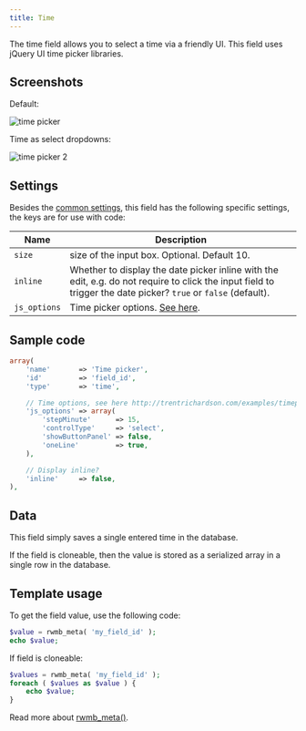 ```yaml
---
title: Time
---
```


The time field allows you to select a time via a friendly UI. This field uses jQuery UI time picker libraries.

## Screenshots

Default:

![time picker](https://i.imgur.com/xwV5FN5.png)

Time as select dropdowns:

![time picker 2](https://i.imgur.com/S83Wpau.png)

## Settings

Besides the [common settings](/field-settings/), this field has the following specific settings, the keys are for use with code:

Name | Description
--- | ---
`size` | size of the input box. Optional. Default 10.
`inline` | Whether to display the date picker inline with the edit, e.g. do not require to click the input field to trigger the date picker? `true` or `false` (default).
`js_options`| Time picker options. [See here](http://trentrichardson.com/examples/timepicker/).

## Sample code

```php
array(
    'name'       => 'Time picker',
    'id'         => 'field_id',
    'type'       => 'time',

    // Time options, see here http://trentrichardson.com/examples/timepicker/
    'js_options' => array(
        'stepMinute'      => 15,
        'controlType'     => 'select',
        'showButtonPanel' => false,
        'oneLine'         => true,
    ),

    // Display inline?
    'inline'     => false,
),
```

## Data

This field simply saves a single entered time in the database.

If the field is cloneable, then the value is stored as a serialized array in a single row in the database.

## Template usage

To get the field value, use the following code:

```php
$value = rwmb_meta( 'my_field_id' );
echo $value;
```

If field is cloneable:

```php
$values = rwmb_meta( 'my_field_id' );
foreach ( $values as $value ) {
    echo $value;
}
```

Read more about [rwmb_meta()](/functions/rwmb-meta/).
